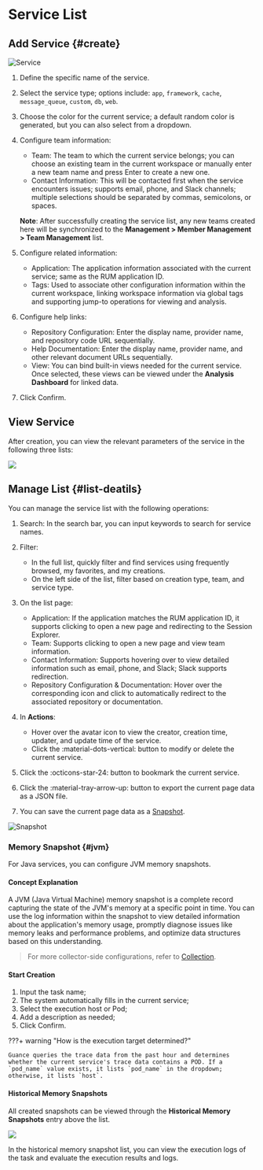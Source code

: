 # Service List


## Add Service {#create}


![Service](../../img/service-1.png)

1. Define the specific name of the service.

2. Select the service type; options include: `app`, `framework`, `cache`, `message_queue`, `custom`, `db`, `web`.

3. Choose the color for the current service; a default random color is generated, but you can also select from a dropdown.

4. Configure team information:

    - Team: The team to which the current service belongs; you can choose an existing team in the current workspace or manually enter a new team name and press Enter to create a new one.
    - Contact Information: This will be contacted first when the service encounters issues; supports email, phone, and Slack channels; multiple selections should be separated by commas, semicolons, or spaces.

    **Note**: After successfully creating the service list, any new teams created here will be synchronized to the **Management > Member Management > Team Management** list.

5. Configure related information:

    - Application: The application information associated with the current service; same as the RUM application ID.
    - Tags: Used to associate other configuration information within the current workspace, linking workspace information via global tags and supporting jump-to operations for viewing and analysis.

6. Configure help links:

    - Repository Configuration: Enter the display name, provider name, and repository code URL sequentially.
    - Help Documentation: Enter the display name, provider name, and other relevant document URLs sequentially.
    - View: You can bind built-in views needed for the current service. Once selected, these views can be viewed under the **Analysis Dashboard** for linked data.

7. Click Confirm.

## View Service

After creation, you can view the relevant parameters of the service in the following three lists:

![](../img/service-3.png)

## Manage List {#list-deatils}

You can manage the service list with the following operations:

1. Search: In the search bar, you can input keywords to search for service names.

2. Filter:

    - In the full list, quickly filter and find services using frequently browsed, my favorites, and my creations.
    - On the left side of the list, filter based on creation type, team, and service type.

3. On the list page:

    - Application: If the application matches the RUM application ID, it supports clicking to open a new page and redirecting to the Session Explorer.
    - Team: Supports clicking to open a new page and view team information.
    - Contact Information: Supports hovering over to view detailed information such as email, phone, and Slack; Slack supports redirection.
    - Repository Configuration & Documentation: Hover over the corresponding icon and click to automatically redirect to the associated repository or documentation.

4. In **Actions**:

    - Hover over the avatar icon to view the creator, creation time, updater, and update time of the service.
    - Click the :material-dots-vertical: button to modify or delete the current service.

5. Click the :octicons-star-24: button to bookmark the current service.

6. Click the :material-tray-arrow-up: button to export the current page data as a JSON file.

7. You can save the current page data as a [Snapshot](../../getting-started/function-details/snapshot.md).

![Snapshot](../../img/service-10.png)


### Memory Snapshot {#jvm}

For Java services, you can configure JVM memory snapshots.

#### Concept Explanation

A JVM (Java Virtual Machine) memory snapshot is a complete record capturing the state of the JVM's memory at a specific point in time. You can use the log information within the snapshot to view detailed information about the application's memory usage, promptly diagnose issues like memory leaks and performance problems, and optimize data structures based on this understanding.

> For more collector-side configurations, refer to [Collection](../../datakit/datakit-conf.md#remote-job).

#### Start Creation

1. Input the task name;
2. The system automatically fills in the current service;
3. Select the execution host or Pod;
4. Add a description as needed;
5. Click Confirm.

???+ warning "How is the execution target determined?"

    Guance queries the trace data from the past hour and determines whether the current service's trace data contains a POD. If a `pod_name` value exists, it lists `pod_name` in the dropdown; otherwise, it lists `host`.


#### Historical Memory Snapshots

All created snapshots can be viewed through the **Historical Memory Snapshots** entry above the list.

![](../img/service-4.png)

In the historical memory snapshot list, you can view the execution logs of the task and evaluate the execution results and logs.